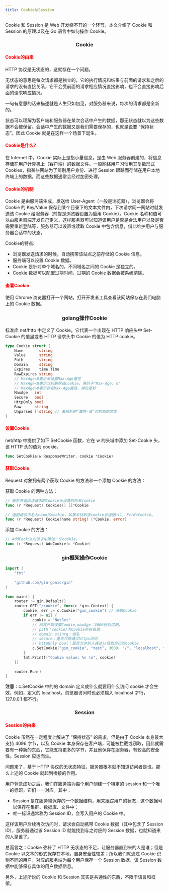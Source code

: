 ```yaml
---
title: Cookie与Session
---
```


Cookie 和 Session 是 Web 开发绕不开的一个环节，本文介绍了 Cookie 和 Session 的原理以及在 Go 语言中如何操作 Cookie。

### <center>Cookie</center>

#### <font color=red>Cookie的由来</font>

HTTP 协议是无状态的，这就存在一个问题。

无状态的意思是每次请求都是独立的，它的执行情况和结果与前面的请求和之后的请求的没有直接关系，它不会受前面的请求相应情况直接影响，也不会直接影响后面的请求响应情况。

一句有意思的话来描述就是人生只如初见，对服务器来说，每次的请求都是全新的。

状态可以理解为客户端和服务器在某次会话中产生的数据，那无状态就以为这些数据不会被保留。会话中产生的数据又是我们需要保存的，也就是说要 “保持状态”。因此 Cookie 就是在这样一个场景下诞生。

#### <font color=red>Cookie是什么?</font>

在 Internet 中，Cookie 实际上是指小量信息，是由 Web 服务器创建的，将信息存储在用户计算机上（客户端）的数据文件。一般网络用户习惯用其复数形式 Cookies，指某些网站为了辨别用户身份、进行 Session 跟踪而存储在用户本地终端上的数据，而这些数据通常会经过加密处理。

#### <font color=red>Cookie的机制</font>

Cookie 是由服务端生成，发送给 User-Agent（一般是浏览器），浏览器会将 Cookie 的 Key/Value 保存到某个目录下的文本文件内，下次请求同一网站时就发送该 Cookie 给服务器（前提是浏览器设置为启用 Cookie）。Cookie 名称和值可以由服务器端开发自己定义，这样服务器可以知道该用户是否是合法用户以及是否需要重新登陆等，服务器可以设置或读取 Cookie 中包含信息，借此维护用户与服务器会话中的状态。

Cookie的特点:

- 浏览器发送请求的时候，自动携带该站点之前存储的 Cookie 信息。
- 服务端可以设置 Cookie 数据。
- Cookie 是针对单个域名的，不同域名之间的 Cookie 是独立的。
- Cookie 数据可以配置过期时间，过期的 Cookie 数据会被系统清除。

#### <font color=red>查看Cookie</font>

使用 Chrome 浏览器打开一个网站，打开开发者工具查看该网站保存在我们电脑上的 Cookie 数据。

### <center>golang操作Cookie</center>

标准库 net/http 中定义了 Cookie，它代表一个出现在 HTTP 响应头中 Set-Cookie 的值里或者 HTTP 请求头中 Cookie 的值为 HTTP cookie。

```go
type Cookie struct {
    Name       string
    Value      string
    Path       string
    Domain     string
    Expires    time.Time
    RawExpires string
    // MaxAge=0表示未设置Max-Age属性
    // MaxAge<0表示立刻删除该cookie，等价于"Max-Age: 0"
    // MaxAge>0表示存在Max-Age属性，单位是秒
    MaxAge   int
    Secure   bool
    HttpOnly bool
    Raw      string
    Unparsed []string // 未解析的“属性-值”对的原始文本
}
```

#### <font color=red>设置Cookie</font>

net/http 中提供了如下 SetCookie 函数，它在 w 的头域中添加 Set-Cookie 头，该 HTTP 头的值为 cookie。

```go
func SetCookie(w ResponseWriter, cookie *Cookie)
```

#### <font color=red>获取Cookie</font>

Request 对象拥有两个获取 Cookie 的方法和一个添加 Cookie 的方法：

获取 Cookie 的两种方法：

```go
// 解析并返回该请求的Cookie头设置的所有cookie
func (r *Request) Cookies() []*Cookie
 
// 返回请求中名为name的cookie，如果未找到该cookie会返回nil, ErrNoCookie。
func (r *Request) Cookie(name string) (*Cookie, error)
```

添加 Cookie 的方法：

```go
// AddCookie向请求中添加一个cookie。
func (r *Request) AddCookie(c *Cookie)
```

### <center>gin框架操作Cookie</center>

```go
import (
    "fmt"
 
    "github.com/gin-gonic/gin"
)
 
func main() {
    router := gin.Default()
    router.GET("/cookie", func(c *gin.Context) {
        cookie, err := c.Cookie("gin_cookie") // 获取Cookie
        if err != nil {
            cookie = "NotSet"
            // 给客户端设置Cookie,maxAge：3600秒后过期，
            // path：cookie/为Cookie所在目录，
            // domain stinrg：域名
            // secure：是否只能通过https访问
            // httpOnly bool：是否允许别人通过js获取自己的cookie
            c.SetCookie("gin_cookie", "test", 3600, "/", "localhost", false, true)
        }
        fmt.Printf("Cookie value: %s \n", cookie)
    })
 
    router.Run()
}
```

**注意**：c.SetCookie 中的的 domain 定义成什么就要用什么访问 cookie 才会生效，例如，定义的 localhost，浏览器访问时也必须输入 localhost 才行，127.0.0.1 都不行。

### <center>Session</center>

#### <font color=red>Session的由来</font>

Cookie 虽然在一定程度上解决了 “保持状态” 的需求，但是由于 Cookie 本身最大支持 4096 字节，以及 Cookie 本身保存在客户端，可能被拦截或窃取，因此就需要有一种新的东西，它能支持更多的字节，并且他保存在服务器，有较高的安全性。Session 应运而生。

问题来了，基于 HTTP 协议的无状态特征，服务器根本就不知道访问者是谁。那么上述的 Cookie 就起到桥接的作用。

用户登录成功之后，我们在服务端为每个用户创建一个特定的 session 和一个唯一的标识，它们一一对应。其中：

- Session 是在服务端保存的一个数据结构，用来跟踪用户的状态，这个数据可以保存在集群、数据库、文件中；
- 唯一标识通常称为 Session ID，会写入用户的 Cookie 中。

这样该用户后续再次访问时，请求会自动携带 Cookie 数据（其中包含了 Session ID），服务器通过该 Session ID 就能找到与之对应的 Session 数据，也就知道来的人是谁了。

总而言之：Cookie 弥补了 HTTP 无状态的不足，让服务器直到来的人是谁；但是 Cookie 以文本的形式保存在本地，自身安全性较差；所以我们就通过 Cookie 识别不同的用户，对应的服务端为每个用户保存一个 Session 数据，该 Session 数据中能够保存具体的用户数据信息。

另外，上述所说的 Cookie 和 Session 其实是共通性的东西，不限于语言和框架。